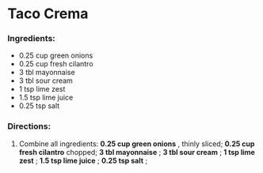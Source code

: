 # Taco Crema 

### Ingredients: 
* 0.25 cup green onions
* 0.25 cup fresh cilantro
* 3 tbl mayonnaise
* 3 tbl sour cream
* 1 tsp lime zest
* 1.5 tsp lime juice
* 0.25 tsp salt

### Directions: 
1. Combine all ingredients: **0.25 cup green onions** , thinly sliced; **0.25 cup fresh cilantro** chopped; **3 tbl mayonnaise** ; **3 tbl sour cream** ; **1 tsp lime zest** ; **1.5 tsp lime juice** ; **0.25 tsp salt** ; 
